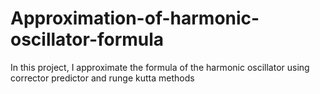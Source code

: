 # Approximation-of-harmonic-oscillator-formula

In this project, I approximate the formula of the harmonic oscillator using corrector predictor and runge kutta methods
